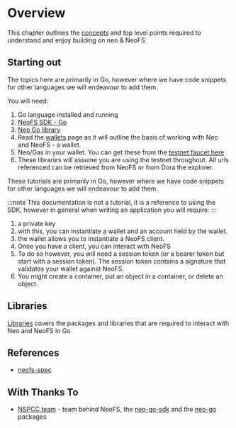 # Overview

This chapter outlines the [concepts](concepts.md) and top level points required to understand and enjoy building on neo & NeoFS

## Starting out

The topics here are primarily in Go, however where we have code snippets for other languages we will endeavour to add them.

You will need:

1. Go language installed and running
2. [NeoFS SDK - Go](https://github.com/nspcc-dev/neofs-sdk-go)
3. [Neo Go library](https://github.com/nspcc-dev/neo-go)
4. Read the [wallets](../topics/wallets.md) page as it will outline the basis of working with Neo and NeoFS - a wallet. 
5. Neo/Gas in your wallet. You can get these from the [testnet faucet here](https://neowish.ngd.network/#/)
6. These libraries will assume you are using the testnet throughout. All urls referenced can be retrieved from NeoFS or from Dora the explorer.

These tutorials are primarily in Go, however where we have code snippets for other languages we will endeavour to add them.

:::note
This documentation is not a tutorial, it is a reference to using the SDK, however in general when writing an application you will require:
:::

1. a private key
2. with this, you can instantiate a wallet and an account held by the wallet.
3. the wallet allows you to instantiate a NeoFS client.
4. Once you have a client, you can interact with NeoFS
5. To do so however, you will need a session token (or a bearer token but start with a session token). The session token contains a signature that validates your wallet against NeoFS.
6. You might create a container, put an object in a container, or delete an object.

## Libraries

[Libraries](libraries.md) covers the packages and libraries that are required to interact with Neo and NeoFS in Go

## References

* [neofs-spec](https://nspcc.ru/upload/neofs-spec-latest.pdf#13)

## With Thanks To

* [NSPCC team](https://github.com/nspcc-dev/) - team behind NeoFS, the [neo-go-sdk](https://github.com/nspcc-dev/neofs-sdk-go) and the [neo-go](https://github.com/nspcc-dev/neo-go) packages
